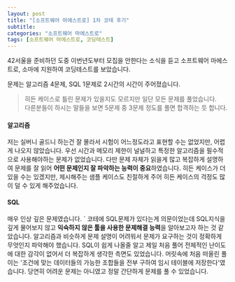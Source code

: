 ```yaml
---
layout: post
title: "[소프트웨어 마에스트로] 1차 코테 후기"
subtitle: 
categories: "소프트웨어 마에스트로"
tags: [소프트웨어 마에스트로, 코딩테스트]
---
```


42서울을 준비하던 도중 이번년도부터 모집을 안한다는 소식을 듣고 소프트웨어 마에스트로, 소마에 지원하여 코딩테스트를 보았습니다. 

문제는 알고리즘 4문제, SQL 1문제로 2시간의 시간이 주어졌습니다.  
> 히든 케이스로 틀린 문제가 있을지도 모르지만 일단 모든 문제를 풀었습니다.  
  다른분들이 하시는 말들을 보면 5문제 중 3문제 정도를 풀면 합격하는 듯 합니다.  

#### 알고리즘
저는 실버니 골드니 하는건 잘 몰라서 시험이 어느정도라고 표현할 수는 없었지만, 어렵게 나오지 않았습니다. 
우선 시간과 메모리 제한이 널널하고 특정한 알고리즘을 필수적으로 사용해야하는 문제가 없었습니다. 
다만 문제 자체가 읽을게 많고 복잡하게 설명하여 문제를 잘 읽어 **어떤 문제인지 잘 파악하는 능력이 중요**하였습니다. 
히든 케이스가 더 있을 수는 있겠지만, 제시해주는 샘플 케이스도 친절하게 주어 히든 케이스의 걱정도 많이 덜 수 있게 해주었습니다. 

#### SQL
매우 인상 깊은 문제였습니다. `
코테에 SQL문제가 있다는게 의문이었는데 SQL지식을 깊게 물어보지 않고 **익숙하지 않은 툴을 사용한 문제해결 능력**을 알아보고자 하는 것 같았습니다. 
알고리즘과 비슷하게 문제 설명이 어려워서 문제가 요구하는 것이 정확하게 무엇인지 파악해야 했습니다. 
SQL이 쉽게 나올줄 알고 제일 처음 풀어 전체적인 난이도에 대한 감각이 없어서 더 복잡하게 생각한 측면도 있었습니다. 
머릿속에 처음 떠올린 풀이는 '조건에 맞는 데이터들의 가능한 조합들을 전부 구하여 임시 테이블에 저장한다'였습니다.
당연히 어려운 문제는 아니였고 정말 간단하게 문제를 풀 수 있었습니다. 

